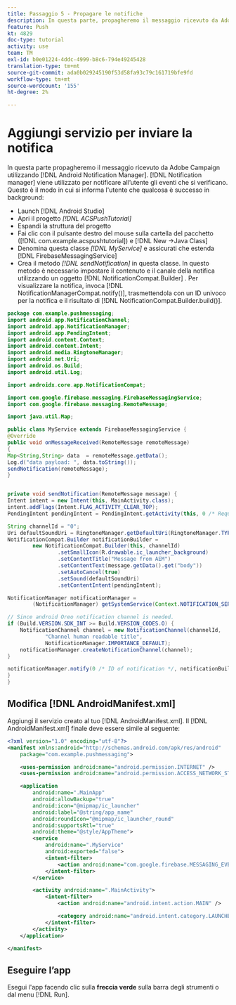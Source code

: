 ```yaml
---
title: Passaggio 5 - Propagare le notifiche
description: In questa parte, propagheremo il messaggio ricevuto da Adobe Campaign utilizzando Android Notification Manager.Firebase
feature: Push
kt: 4829
doc-type: tutorial
activity: use
team: TM
exl-id: b0e01224-4ddc-4999-b8c6-794e49245428
translation-type: tm+mt
source-git-commit: ada0b029245190f53d58fa93c79c161719bfe9fd
workflow-type: tm+mt
source-wordcount: '155'
ht-degree: 2%

---
```


# Aggiungi servizio per inviare la notifica

In questa parte propagheremo il messaggio ricevuto da Adobe Campaign utilizzando [!DNL Android Notification Manager]. [!DNL Notification manager] viene utilizzato per notificare all’utente gli eventi che si verificano.
Questo è il modo in cui si informa l&#39;utente che qualcosa è successo in background:

* Launch [!DNL Android Studio]
* Apri il progetto *[!DNL ACSPushTutorial]*
* Espandi la struttura del progetto
* Fai clic con il pulsante destro del mouse sulla cartella del pacchetto ([!DNL com.example.acspushtutorial]) e [!DNL New ->Java Class]
* Denomina questa classe *[!DNL MyService]* e assicurati che estenda [!DNL FirebaseMessagingService]
* Crea il metodo *[!DNL sendNotification]* in questa classe. In questo metodo è necessario impostare il contenuto e il canale della notifica utilizzando un oggetto [!DNL NotificationCompat.Builder] . Per visualizzare la notifica, invoca [!DNL NotificationManagerCompat.notify()], trasmettendola con un ID univoco per la notifica e il risultato di [!DNL NotificationCompat.Builder.build()].

<!--
Removed `{.line-numbers}` below
-->

```java
package com.example.pushmessaging;
import android.app.NotificationChannel;
import android.app.NotificationManager;
import android.app.PendingIntent;
import android.content.Context;
import android.content.Intent;
import android.media.RingtoneManager;
import android.net.Uri;
import android.os.Build;
import android.util.Log;

import androidx.core.app.NotificationCompat;

import com.google.firebase.messaging.FirebaseMessagingService;
import com.google.firebase.messaging.RemoteMessage;

import java.util.Map;

public class MyService extends FirebaseMessagingService {
@Override
public void onMessageReceived(RemoteMessage remoteMessage)
{
Map<String,String> data  = remoteMessage.getData();
Log.d("data payload: ", data.toString());
sendNotification(remoteMessage);
}


private void sendNotification(RemoteMessage message) {
Intent intent = new Intent(this, MainActivity.class);
intent.addFlags(Intent.FLAG_ACTIVITY_CLEAR_TOP);
PendingIntent pendingIntent = PendingIntent.getActivity(this, 0 /* Request code */, intent, PendingIntent.FLAG_ONE_SHOT);

String channelId = "0";
Uri defaultSoundUri = RingtoneManager.getDefaultUri(RingtoneManager.TYPE_NOTIFICATION);
NotificationCompat.Builder notificationBuilder =
        new NotificationCompat.Builder(this, channelId)
                .setSmallIcon(R.drawable.ic_launcher_background)
                .setContentTitle("Message from AEM")
                .setContentText(message.getData().get("body"))
                .setAutoCancel(true)
                .setSound(defaultSoundUri)
                .setContentIntent(pendingIntent);

NotificationManager notificationManager =
        (NotificationManager) getSystemService(Context.NOTIFICATION_SERVICE);

// Since android Oreo notification channel is needed.
if (Build.VERSION.SDK_INT >= Build.VERSION_CODES.O) {
    NotificationChannel channel = new NotificationChannel(channelId,
            "Channel human readable title",
            NotificationManager.IMPORTANCE_DEFAULT);
    notificationManager.createNotificationChannel(channel);
}

notificationManager.notify(0 /* ID of notification */, notificationBuilder.build());
}
}
```

## Modifica [!DNL AndroidManifest.xml]

Aggiungi il servizio creato al tuo [!DNL AndroidManifest.xml]. Il [!DNL AndroidManifest.xml] finale deve essere simile al seguente:

<!--
Removed `{.line-numbers}` below
-->

```xml
<?xml version="1.0" encoding="utf-8"?>
<manifest xmlns:android="http://schemas.android.com/apk/res/android"
    package="com.example.pushmessaging">

    <uses-permission android:name="android.permission.INTERNET" />
    <uses-permission android:name="android.permission.ACCESS_NETWORK_STATE" />

    <application
        android:name=".MainApp"
        android:allowBackup="true"
        android:icon="@mipmap/ic_launcher"
        android:label="@string/app_name"
        android:roundIcon="@mipmap/ic_launcher_round"
        android:supportsRtl="true"
        android:theme="@style/AppTheme">
        <service
            android:name=".MyService"
            android:exported="false">
            <intent-filter>
                <action android:name="com.google.firebase.MESSAGING_EVENT" />
            </intent-filter>
        </service>

        <activity android:name=".MainActivity">
            <intent-filter>
                <action android:name="android.intent.action.MAIN" />

                <category android:name="android.intent.category.LAUNCHER" />
            </intent-filter>
        </activity>
    </application>

</manifest>
```

## Eseguire l’app

Esegui l&#39;app facendo clic sulla **freccia verde** sulla barra degli strumenti o dal menu [!DNL Run].
